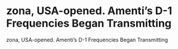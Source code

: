 # zona, USA-opened. Amenti’s D-1 Frequencies Began Transmitting

zona, USA-opened. Amenti’s D-1 Frequencies Began Transmitting